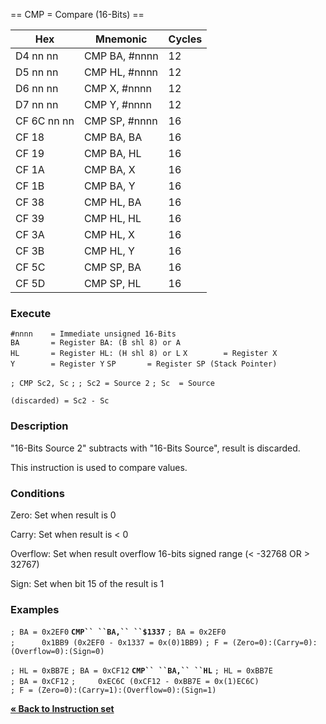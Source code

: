 \== CMP = Compare (16-Bits) ==

| Hex         | Mnemonic       | Cycles |
| ----------- | -------------- | ------ |
| D4 nn nn    | CMP BA, \#nnnn | 12     |
| D5 nn nn    | CMP HL, \#nnnn | 12     |
| D6 nn nn    | CMP X, \#nnnn  | 12     |
| D7 nn nn    | CMP Y, \#nnnn  | 12     |
| CF 6C nn nn | CMP SP, \#nnnn | 16     |
| CF 18       | CMP BA, BA     | 16     |
| CF 19       | CMP BA, HL     | 16     |
| CF 1A       | CMP BA, X      | 16     |
| CF 1B       | CMP BA, Y      | 16     |
| CF 38       | CMP HL, BA     | 16     |
| CF 39       | CMP HL, HL     | 16     |
| CF 3A       | CMP HL, X      | 16     |
| CF 3B       | CMP HL, Y      | 16     |
| CF 5C       | CMP SP, BA     | 16     |
| CF 5D       | CMP SP, HL     | 16     |

### Execute

`#nnnn    = Immediate unsigned 16-Bits`
`BA       = Register BA: (B shl 8) or A`
`HL       = Register HL: (H shl 8) or L`
`X        = Register X`
`Y        = Register Y`
`SP       = Register SP (Stack Pointer)`

`; CMP Sc2, Sc`
`;`
`; Sc2 = Source 2`
`; Sc  = Source`

`(discarded) = Sc2 - Sc`

### Description

"16-Bits Source 2" subtracts with "16-Bits Source", result is discarded.

This instruction is used to compare values.

### Conditions

Zero: Set when result is 0

Carry: Set when result is \< 0

Overflow: Set when result overflow 16-bits signed range (\< -32768 OR \>
32767)

Sign: Set when bit 15 of the result is 1

### Examples

`; BA = 0x2EF0`
**`CMP`` ``BA,`` ``$1337`**
`; BA = 0x2EF0`
`;      0x1BB9 (0x2EF0 - 0x1337 = 0x(0)1BB9)`
`; F = (Zero=0):(Carry=0):(Overflow=0):(Sign=0)`

`; HL = 0xBB7E`
`; BA = 0xCF12`
**`CMP`` ``BA,`` ``HL`**
`; HL = 0xBB7E`
`; BA = 0xCF12`
`;     0xEC6C (0xCF12 - 0xBB7E = 0x(1)EC6C)`
`; F = (Zero=0):(Carry=1):(Overflow=0):(Sign=1)`

[**« Back to Instruction set**](PM_InstructionList "wikilink")